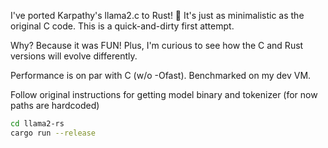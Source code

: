 I've ported Karpathy's llama2.c to Rust! 🦀 It's just as minimalistic as the original C code.
This is a quick-and-dirty first attempt.

Why? Because it was FUN! Plus, I'm curious to see how the C and Rust versions will evolve differently.

Performance is on par with C (w/o -Ofast). Benchmarked on my dev VM.


Follow original instructions for getting model binary and tokenizer (for now paths are hardcoded)

```bash
cd llama2-rs
cargo run --release
```
